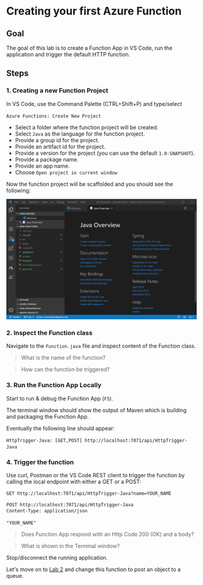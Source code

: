 # Creating your first Azure Function

## Goal

The goal of this lab is to create a Function App in VS Code, run the application and trigger the default HTTP function.

## Steps

### 1. Creating a new Function Project

In VS Code, use the Command Palette (CTRL+Shift+P) and type/select

`Azure Functions: Create New Project`

- Select a folder where the function project will be created.
- Select `Java` as the language for the function project.
- Provide a group id for the project.
- Provide an artifact id for the project.
- Provide a version for the project (you can use the default `1.0-SNAPSHOT`).
- Provide a package name.
- Provide an app name.
- Choose `Open project in current window`

Now the function project will be scaffolded and you should see the following:

![Java Overview](java-overview-vscode.png)

### 2. Inspect the Function class

Navigate to the `Function.java` file and inspect content of the Function class.

> What is the name of the function?

> How can the function be triggered?

### 3. Run the Function App Locally

Start to run & debug the Function App (`F5`).

The terminal window should show the output of Maven which is building and packaging the Function App.

Eventually the following line should appear:

`HttpTrigger-Java: [GET,POST] http://localhost:7071/api/HttpTrigger-Java`

### 4. Trigger the function

Use curl, Postman or the VS Code REST client to trigger the function by calling the local endpoint with either a GET or a POST:

```http
GET http://localhost:7071/api/HttpTrigger-Java?name=YOUR_NAME
```

```http
POST http://localhost:7071/api/HttpTrigger-Java
Content-Type: application/json

"YOUR_NAME"
```

> Does Function App respond with an Http Code 200 (OK) and a body?

> What is shown in the Terminal window?

Stop/disconnect the running application.

Let's move on to [Lab 2](lab2.md) and change this function to post an object to a queue.
